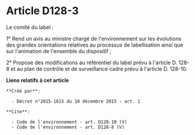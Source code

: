 # Article D128-3

Le comité du label : 

1° Rend un avis au ministre chargé de l'environnement sur les évolutions des grandes orientations relatives au processus de
labellisation ainsi que sur l'animation de l'ensemble du dispositif ; 

2° Propose des modifications au référentiel du label prévu à l'article D. 128-8 et au plan de contrôle et de surveillance
cadre prévu à l'article D. 128-10.

**Liens relatifs à cet article**

	**Créé par**:

	  - Décret n°2015-1615 du 10 décembre 2015 - art. 1

	**Cite**:

	  - Code de l'environnement - art. D128-10 (V)
	  - Code de l'environnement - art. D128-8 (V)
